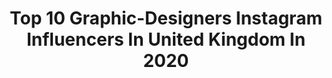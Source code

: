 ---
title: Top 10 Graphic-Designers Instagram Influencers In United Kingdom In 2020
description: >-
  Find top graphic-designers Instagram influencers in United Kingdom in 2020. Most popular hashtags: #skintober #mybeigelife #pursuewhatislovely #wanderlust.
platform: Instagram
profiles:
  - username: "elisonbartolomeu"
    fullname: >-
      Élison Bartolomeu
    location: "United Kingdom"
    followers: 9554
    engagement: 1674
    commentsToLikes: 0.026605
    id: ck0uc5tjcg50u0i19q5g1ij3i
    verified: false
    hashtags: "#supreme, #lisbon, #fearoflove, #latteeart"
  - username: "audreyrivet"
    fullname: >-
      Audrey Rivet
    location: "United Kingdom"
    followers: 138250
    engagement: 573
    commentsToLikes: 0.016638
    id: ck0txxshwkx6t0i19m9eljlpj
    verified: false
    hashtags: "#theartofslowliving, #pursuewhatislovely, #mybeigelife, #lecreusetcanada"
  - username: "ellen_caldwell"
    fullname: >-
      Ellen Caldwell
    location: "United Kingdom"
    followers: 3077
    engagement: 2325
    commentsToLikes: 0.026821
    id: ck15tee6nho580i190668yifh
    verified: false
    hashtags: "#kook, #tropical, #adventuretime, #beachphotography"
  - username: "lizharrydesign"
    fullname: >-
      Pins 🌈 Design ✏️ illustration
    location: "United Kingdom"
    followers: 26372
    engagement: 277
    commentsToLikes: 0.076669
    id: ck55mbnt13lvh0i11vfd86q4r
    verified: false
    hashtags: "#classicblue, #marchmeetthemaker, #flattenthecurve"
  - username: "stitchrovia"
    fullname: >-
      Stitchrovia
    location: "United Kingdom"
    followers: 11175
    engagement: 1296
    commentsToLikes: 0.022252
    id: ck13cuhnt285k0i19rmo41m4p
    verified: false
    hashtags: "#merrychristmas, #xstitchers, #craft, #emmacongdon"
  - username: "inga.buive"
    fullname: >-
      Inga Buividavice
    location: "United Kingdom"
    followers: 99695
    engagement: 919
    commentsToLikes: 0.012113
    id: ck14ijt65frnr0i195cdcj2kp
    verified: false
    hashtags: "#illustrationnow, #printshop, #wallart, #gicleeprint"
  - username: "sachasfierce"
    fullname: >-
      Yung $ach
    location: "United Kingdom"
    followers: 40847
    engagement: 103
    commentsToLikes: 0.020217
    id: ck0w6ewf488jt0i19xkpkss9m
    verified: false
    hashtags: "#appreciationpost, #whatimwearing, #bodypositive, #piscesseason"
  - username: "johnmhayward"
    fullname: >-
      John Hayward
    location: "United Kingdom"
    followers: 5722
    engagement: 1183
    commentsToLikes: 0.040330
    id: ck0w3smd1v27w0i19i1ijlf56
    verified: false
    hashtags: "#stayandwander, #wanderfolk, #visitsvalbard, #svalbard"
  - username: "arassoshenko"
    fullname: >-
      Alexandra Rassoshenko
    location: "United Kingdom"
    followers: 5227
    engagement: 795
    commentsToLikes: 0.042276
    id: ck6tm9e1k7f3d0j717tdbksjn
    verified: false
    hashtags: "#weekendvibes, #pursuewhatislovely, #londoninbloom, #prettycitylondon"
  - username: "itsverauko"
    fullname: >-
      Natalia Trykowska
    location: "United Kingdom"
    followers: 70121
    engagement: 637
    commentsToLikes: 0.004556
    id: ck6u532r27b890j71p3zstoyc
    verified: false
    hashtags: "#characterdesign, #creatureconcept, #sneakpeek, #myart"
---